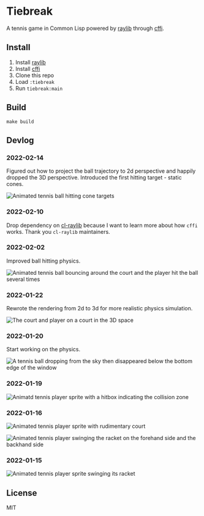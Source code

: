 # Tiebreak

A tennis game in Common Lisp powered by [raylib][1] through [cffi][3].

## Install

1. Install [raylib][1]
2. Install [cffi][3]
1. Clone this repo
1. Load `:tiebreak`
1. Run `tiebreak:main`

## Build

```
make build
```

## Devlog

### 2022-02-14

Figured out how to project the ball trajectory to 2d perspective and happily
dropped the 3D perspective.  Introduced the first hitting target - static cones.

![Animated tennis ball hitting cone targets](devlog/tiebreak-8-2d-perspective-and-cones.gif)

### 2022-02-10

Drop dependency on [cl-raylib][2] because I want to learn more about how `cffi`
works.  Thank you `cl-raylib` maintainers.

### 2022-02-02

Improved ball hitting physics.

![Animated tennis ball bouncing around the court and the player hit the ball several times](devlog/tiebreak-7-physics.gif)

### 2022-01-22

Rewrote the rendering from 2d to 3d for more realistic physics simulation.

![The court and player on a court in the 3D space](devlog/tiebreak-6-3d.gif)

### 2022-01-20

Start working on the physics.

![A tennis ball dropping from the sky then disappeared below the bottom edge of the window](devlog/tiebreak-5-ball-drop.gif)

### 2022-01-19

![Animatd tennis player sprite with a hitbox indicating the collision zone](devlog/tiebreak-4-hitbox.gif)

### 2022-01-16

![Animated tennis player sprite with rudimentary court](devlog/tiebreak-2-court.gif)

![Animated tennis player swinging the racket on the forehand side and the backhand side](devlog/tiebreak-3-fh-bh-swings.gif)

### 2022-01-15

![Animated tennis player sprite swinging its racket](devlog/tiebreak-1-swing.gif)

## License

MIT

[1]: https://www.raylib.com/
[2]: https://github.com/longlene/cl-raylib
[3]: https://github.com/cffi/cffi
